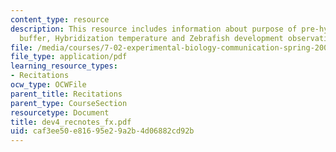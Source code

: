 ```yaml
---
content_type: resource
description: This resource includes information about purpose of pre-hyb, Pre-hyb/hyb
  buffer, Hybridization temperature and Zebrafish development observation.
file: /media/courses/7-02-experimental-biology-communication-spring-2005/caf3ee50e81695e29a2b4d06882cd92b_dev4_recnotes_fx.pdf
file_type: application/pdf
learning_resource_types:
- Recitations
ocw_type: OCWFile
parent_title: Recitations
parent_type: CourseSection
resourcetype: Document
title: dev4_recnotes_fx.pdf
uid: caf3ee50-e816-95e2-9a2b-4d06882cd92b
---
```

